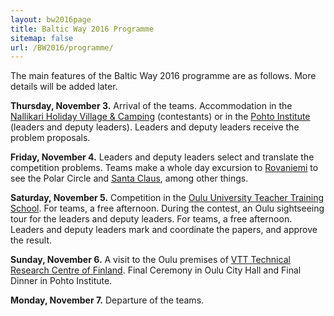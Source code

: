 ```yaml
---
layout: bw2016page
title: Baltic Way 2016 Programme
sitemap: false
url: /BW2016/programme/
---
```


The main features of the Baltic Way 2016 programme are as follows. More details will be added later.

<b>Thursday, November 3.</b> Arrival of the teams. Accommodation in the [Nallikari Holiday Village & Camping](http://nallikari.fi/en/) (contestants) or in the [Pohto Institute](https://www.pohto.fi/index.php?sl=en) (leaders and deputy leaders). Leaders and deputy leaders receive the problem proposals.

<b>Friday, November 4.</b> Leaders and deputy leaders select and translate the competition problems. Teams make a whole day excursion to [Rovaniemi](http://www.visitrovaniemi.fi/) to see the Polar Circle and [Santa Claus](http://www.santaclausvillage.info/), among other things.

<b>Saturday, November 5.</b> Competition in the [Oulu University Teacher Training School](https://norssiportti.oulu.fi/index.php?id=3659&lang_id=1). For teams, a free afternoon. During the contest, an Oulu sightseeing tour for the leaders and deputy leaders. For teams, a free afternoon. Leaders and deputy leaders mark and coordinate the papers, and approve the result.

<b>Sunday, November 6.</b> A visit to the Oulu premises of [VTT Technical Research Centre of Finland](http://www.vttresearch.com/). Final Ceremony in Oulu City Hall and Final Dinner in Pohto Institute.

<b>Monday, November 7.</b> Departure of the teams.

